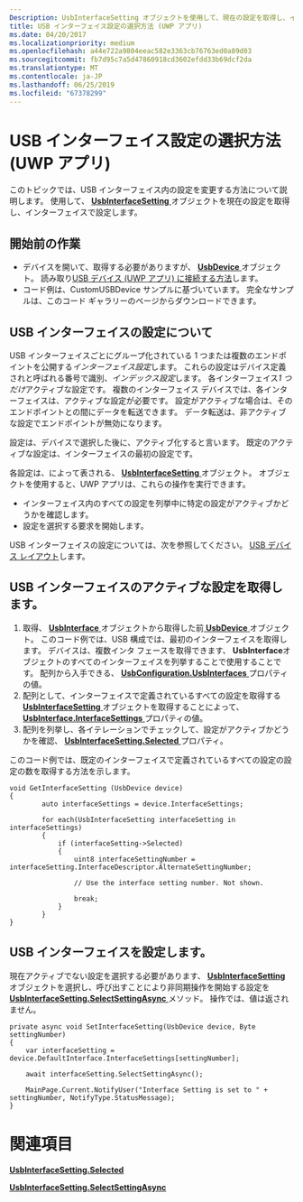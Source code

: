 ```yaml
---
Description: UsbInterfaceSetting オブジェクトを使用して、現在の設定を取得し、インターフェイスで設定します。
title: USB インターフェイス設定の選択方法 (UWP アプリ)
ms.date: 04/20/2017
ms.localizationpriority: medium
ms.openlocfilehash: a44e722a9804eeac582e3363cb76763ed0a89d03
ms.sourcegitcommit: fb7d95c7a5d47860918cd3602efdd33b69dcf2da
ms.translationtype: MT
ms.contentlocale: ja-JP
ms.lasthandoff: 06/25/2019
ms.locfileid: "67378299"
---
```

# <a name="how-to-select-a-usb-interface-setting-uwp-app"></a>USB インターフェイス設定の選択方法 (UWP アプリ)

このトピックでは、USB インターフェイス内の設定を変更する方法について説明します。 使用して、 [ **UsbInterfaceSetting** ](https://docs.microsoft.com/uwp/api/Windows.Devices.Usb.UsbInterfaceSetting)オブジェクトを現在の設定を取得し、インターフェイスで設定します。

## <a name="before-you-start"></a>開始前の作業

- デバイスを開いて、取得する必要がありますが、 [ **UsbDevice** ](https://docs.microsoft.com/uwp/api/Windows.Devices.Usb.UsbDevice)オブジェクト。 読み取り[USB デバイス (UWP アプリ) に接続する方法](how-to-connect-to-a-usb-device--uwp-app-.md)します。
- コード例は、CustomUSBDevice サンプルに基づいています。 完全なサンプルは、このコード ギャラリーのページからダウンロードできます。

## <a name="about-usb-interface-settings"></a>USB インターフェイスの設定について

USB インターフェイスごとにグループ化されている 1 つまたは複数のエンドポイントを公開する*インターフェイス設定*します。 これらの設定はデバイス定義されと呼ばれる番号で識別、*インデックス設定*します。 各インターフェイス*1 つだけ*アクティブな設定です。 複数のインターフェイス デバイスでは、各インターフェイスは、アクティブな設定が必要です。 設定がアクティブな場合は、そのエンドポイントとの間にデータを転送できます。 データ転送は、非アクティブな設定でエンドポイントが無効になります。

設定は、デバイスで選択した後に、アクティブ化すると言います。 既定のアクティブな設定は、インターフェイスの最初の設定です。

各設定は、によって表される、 [ **UsbInterfaceSetting** ](https://docs.microsoft.com/uwp/api/Windows.Devices.Usb.UsbInterfaceSetting)オブジェクト。 オブジェクトを使用すると、UWP アプリは、これらの操作を実行できます。

- インターフェイス内のすべての設定を列挙中に特定の設定がアクティブかどうかを確認します。
- 設定を選択する要求を開始します。

USB インターフェイスの設定については、次を参照してください。 [USB デバイス レイアウト](usb-device-layout.md)します。

## <a name="get-the-active-setting-of-a-usb-interface"></a>USB インターフェイスのアクティブな設定を取得します。

1. 取得、 [ **UsbInterface** ](https://docs.microsoft.com/uwp/api/Windows.Devices.Usb.UsbInterface)オブジェクトから取得した前[ **UsbDevice** ](https://docs.microsoft.com/uwp/api/Windows.Devices.Usb.UsbDevice)オブジェクト。 このコード例では、USB 構成では、最初のインターフェイスを取得します。 デバイスは、複数インタ フェースを取得できます、 **UsbInterface**オブジェクトのすべてのインターフェイスを列挙することで使用することです。 配列から入手できる、 [ **UsbConfiguration.UsbInterfaces** ](https://docs.microsoft.com/uwp/api/Windows.Devices.Usb.UsbConfiguration#Windows_Devices_Usb_UsbConfiguration_UsbInterfaces)プロパティの値。
2. 配列として、インターフェイスで定義されているすべての設定を取得する[ **UsbInterfaceSetting** ](https://docs.microsoft.com/uwp/api/Windows.Devices.Usb.UsbInterfaceSetting)オブジェクトを取得することによって、 [ **UsbInterface.InterfaceSettings** ](https://docs.microsoft.com/uwp/api/Windows.Devices.Usb.UsbInterface#Windows_Devices_Usb_UsbInterface_InterfaceSettings)プロパティの値。
3. 配列を列挙し、各イテレーションでチェックして、設定がアクティブかどうかを確認、 [ **UsbInterfaceSetting.Selected** ](https://docs.microsoft.com/uwp/api/Windows.Devices.Usb.UsbInterfaceSetting#Windows_Devices_Usb_UsbInterfaceSetting_Selected)プロパティ。

このコード例では、既定のインターフェイスで定義されているすべての設定の設定の数を取得する方法を示します。

```CSharp
void GetInterfaceSetting (UsbDevice device)
{
        auto interfaceSettings = device.InterfaceSettings;

        for each(UsbInterfaceSetting interfaceSetting in interfaceSettings)
        {
            if (interfaceSetting->Selected)
            {
                uint8 interfaceSettingNumber = interfaceSetting.InterfaceDescriptor.AlternateSettingNumber;

                // Use the interface setting number. Not shown.

                break;
            }
        }
}
```

## <a name="set-a-usb-interface-setting"></a>USB インターフェイスを設定します。

現在アクティブでない設定を選択する必要があります、 [ **UsbInterfaceSetting** ](https://docs.microsoft.com/uwp/api/Windows.Devices.Usb.UsbInterfaceSetting)オブジェクトを選択し、呼び出すことにより非同期操作を開始する設定を[ **UsbInterfaceSetting.SelectSettingAsync** ](https://docs.microsoft.com/uwp/api/Windows.Devices.Usb.UsbInterfaceSetting#Windows_Devices_Usb_UsbInterfaceSetting_SelectSettingAsync)メソッド。 操作では、値は返されません。

```CSharp
private async void SetInterfaceSetting(UsbDevice device, Byte settingNumber)
{
    var interfaceSetting = device.DefaultInterface.InterfaceSettings[settingNumber];

    await interfaceSetting.SelectSettingAsync();

    MainPage.Current.NotifyUser("Interface Setting is set to " + settingNumber, NotifyType.StatusMessage);
}
```

# <a name="see-also"></a>関連項目

[**UsbInterfaceSetting.Selected**](https://docs.microsoft.com/uwp/api/Windows.Devices.Usb.UsbInterfaceSetting#Windows_Devices_Usb_UsbInterfaceSetting_Selected)

[**UsbInterfaceSetting.SelectSettingAsync**](https://docs.microsoft.com/uwp/api/Windows.Devices.Usb.UsbInterfaceSetting#Windows_Devices_Usb_UsbInterfaceSetting_SelectSettingAsync)
